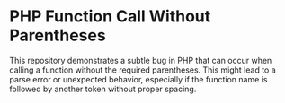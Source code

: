 # PHP Function Call Without Parentheses

This repository demonstrates a subtle bug in PHP that can occur when calling a function without the required parentheses.  This might lead to a parse error or unexpected behavior, especially if the function name is followed by another token without proper spacing.